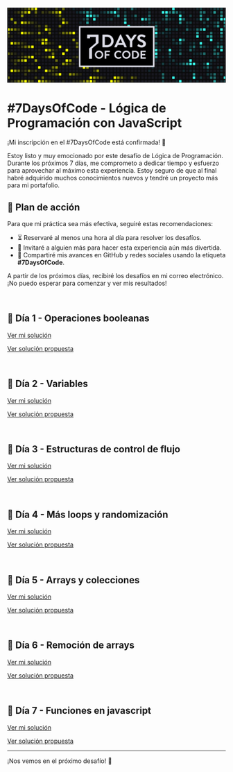 ![](k5bcezyewhs.png)

# #7DaysOfCode - Lógica de Programación con JavaScript

¡Mi inscripción en el #7DaysOfCode está confirmada! 🎉

Estoy listo y muy emocionado por este desafío de Lógica de Programación. Durante los próximos 7 días, me comprometo a dedicar tiempo y esfuerzo para aprovechar al máximo esta experiencia. Estoy seguro de que al final habré adquirido muchos conocimientos nuevos y tendré un proyecto más para mi portafolio.

## 🚀 Plan de acción
Para que mi práctica sea más efectiva, seguiré estas recomendaciones:
- ⏳ Reservaré al menos una hora al día para resolver los desafíos.
- 👥 Invitaré a alguien más para hacer esta experiencia aún más divertida.
- 📢 Compartiré mis avances en GitHub y redes sociales usando la etiqueta **#7DaysOfCode**.

A partir de los próximos días, recibiré los desafíos en mi correo electrónico. ¡No puedo esperar para comenzar y ver mis resultados!

<br>

## 📅 Día 1 - Operaciones booleanas
[Ver mi solución](Day01.png)

[Ver solución propuesta](https://github.com/ericolivalura/desafio-js-dia01/blob/main/desafio?utm_campaign=al_7_days_logica_javascript_-_dia_2&utm_medium=email&utm_source=RD+Station)

<br>

## 📅 Día 2 - Variables
[Ver mi solución](Day02.png)

[Ver solución propuesta](https://github.com/ericolivalura/desafio-js-dia02/blob/main/desafio-02-opcional?utm_campaign=al_7_days_logica_javascript_-_dia_3&utm_medium=email&utm_source=RD+Station)

<br>

## 📅 Día 3 - Estructuras de control de flujo
[Ver mi solución](Day03.png)

[Ver solución propuesta](https://github.com/ericolivalura/desafio-js-dia03/blob/main/desafio-03?utm_campaign=al_7_days_logica_javascript_-_dia_4&utm_medium=email&utm_source=RD+Station)

<br>

## 📅 Día 4 - Más loops y randomización
[Ver mi solución](Day04.png)

[Ver solución propuesta](https://github.com/ericolivalura/desafio-js-dia04/blob/main/numero%20aleatorio?utm_campaign=al_7_days_logica_javascript_-_dia_5&utm_medium=email&utm_source=RD+Station)

<br>

## 📅 Día 5 - Arrays y colecciones
[Ver mi solución](Day05.png)

[Ver solución propuesta](https://github.com/ericolivalura/desafio-js-dia05/blob/main/desaf%C3%ADo?utm_campaign=al_7_days_logica_javascript_-_dia_6&utm_medium=email&utm_source=RD+Station)

<br>

## 📅 Día 6 - Remoción de arrays
[Ver mi solución](Day06.png)

[Ver solución propuesta](https://github.com/ericolivalura/desafio-js-dia06/blob/main/desaf%C3%ADo?utm_campaign=al_7_days_logica_javascript_-_dia_7&utm_medium=email&utm_source=RD+Station)

<br>

## 📅 Día 7 - Funciones en javascript
[Ver mi solución](Day07.png)

[Ver solución propuesta](https://github.com/ericolivalura/desafio-js-dia07/blob/main/desafio?utm_campaign=al_7_days_logica_javascript_-_despedida&utm_medium=email&utm_source=RD+Station)

---

¡Nos vemos en el próximo desafío! 🚀
